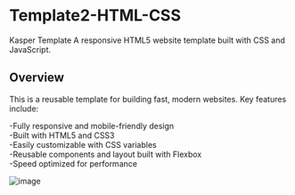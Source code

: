 # Template2-HTML-CSS
Kasper Template A responsive HTML5 website template built with CSS and JavaScript.

## Overview
This is a reusable template for building fast, modern websites. Key features include:

-Fully responsive and mobile-friendly design \
-Built with HTML5 and CSS3 \
-Easily customizable with CSS variables \
-Reusable components and layout built with Flexbox \
-Speed optimized for performance



![image](https://github.com/babdellghani/Template2-HTML-CSS/assets/143917624/39d38aed-4f40-4287-bd93-bbaebe2b9c8e)
